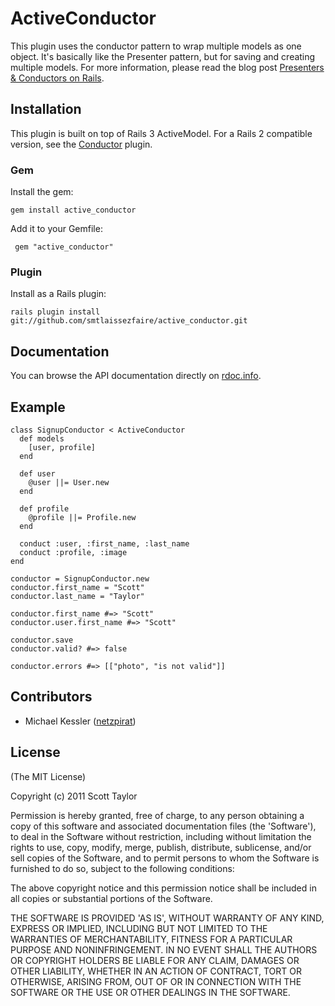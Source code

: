 # ActiveConductor

This plugin uses the conductor pattern to wrap multiple models as one object.
It's basically like the Presenter pattern, but for saving and creating multiple models.
For more information, please read the blog post
[Presenters & Conductors on Rails](http://blog.new-bamboo.co.uk/2007/8/31/presenters-conductors-on-rails).

## Installation

This plugin is built on top of Rails 3 ActiveModel. For a Rails 2 compatible version, see the
[Conductor](https://github.com/smtlaissezfaire/conductor) plugin.

### Gem

Install the gem:

    gem install active_conductor

Add it to your Gemfile:

     gem "active_conductor"

### Plugin

Install as a Rails plugin:

    rails plugin install git://github.com/smtlaissezfaire/active_conductor.git

## Documentation

You can browse the API documentation directly on [rdoc.info](http://rdoc.info/github/smtlaissezfaire/active_conductor/master/frames).

## Example

    class SignupConductor < ActiveConductor
      def models
        [user, profile]
      end

      def user
        @user ||= User.new
      end

      def profile
        @profile ||= Profile.new
      end

      conduct :user, :first_name, :last_name
      conduct :profile, :image
    end

    conductor = SignupConductor.new
    conductor.first_name = "Scott"
    conductor.last_name = "Taylor"

    conductor.first_name #=> "Scott"
    conductor.user.first_name #=> "Scott"

    conductor.save
    conductor.valid? #=> false

    conductor.errors #=> [["photo", "is not valid"]]

## Contributors

* Michael Kessler ([netzpirat](https://github.com/netzpirat))

## License

(The MIT License)

Copyright (c) 2011 Scott Taylor

Permission is hereby granted, free of charge, to any person obtaining
a copy of this software and associated documentation files (the
'Software'), to deal in the Software without restriction, including
without limitation the rights to use, copy, modify, merge, publish,
distribute, sublicense, and/or sell copies of the Software, and to
permit persons to whom the Software is furnished to do so, subject to
the following conditions:

The above copyright notice and this permission notice shall be
included in all copies or substantial portions of the Software.

THE SOFTWARE IS PROVIDED 'AS IS', WITHOUT WARRANTY OF ANY KIND,
EXPRESS OR IMPLIED, INCLUDING BUT NOT LIMITED TO THE WARRANTIES OF
MERCHANTABILITY, FITNESS FOR A PARTICULAR PURPOSE AND NONINFRINGEMENT.
IN NO EVENT SHALL THE AUTHORS OR COPYRIGHT HOLDERS BE LIABLE FOR ANY
CLAIM, DAMAGES OR OTHER LIABILITY, WHETHER IN AN ACTION OF CONTRACT,
TORT OR OTHERWISE, ARISING FROM, OUT OF OR IN CONNECTION WITH THE
SOFTWARE OR THE USE OR OTHER DEALINGS IN THE SOFTWARE.

